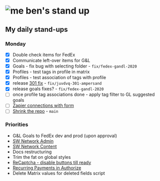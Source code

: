 # ![me](https://avatars2.githubusercontent.com/u/5232044?s=50&v=4) ben's stand up

## My daily stand-ups

### Monday
    
- [X] Double check items for FedEx
- [X] Communicate left-over items for G&L
- [X] Goals - fix bug with selecting folder - `fix/fedex-gandl-2020`
- [X] Profiles - test tags in profile in matrix
- [X] Profiles - test association of tags with profile
- [X] release [301 fix](https://app.clickup.com/t/juvdvq) - `fix/juvdvq-301-ampersand`
- [X] release goals fixes? - `fix/fedex-gandl-2020`
- [ ] once profile tag associations done - apply tag filter to GL suggested goals
- [ ] [Zapier connections with form](https://app.clickup.com/t/jz1tb3)
- [ ] [Shrink the repo](https://app.clickup.com/t/jh0dwt) - `main`

### Priorities 
    
- G&L Goals to FedEx dev and prod (upon approval)
- [SW Network Admin](https://app.clickup.com/8537154/v/l/li/54890360?pr=12760709)
- [SW Network Content](https://app.clickup.com/8537154/v/l/li/54892353?pr=12760709)
- Docs restructuring
- Trim the fat on global styles
- [ReCaptcha - disable buttons till ready](https://projects.madebyspeak.com/#/tasks/17598281)
- [Recurring Payments in Authorize](https://projects.madebyspeak.com/#/tasks/16411534)
- Delete Matrix values for deleted fields script
